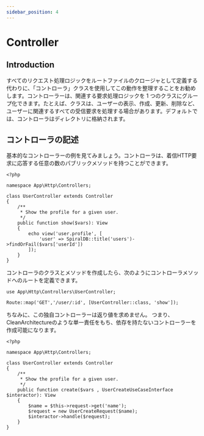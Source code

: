 ```yaml
---
sidebar_position: 4
---
```


# Controller

## Introduction

すべてのリクエスト処理ロジックをルートファイルのクロージャとして定義する代わりに、「コントローラ」クラスを使用してこの動作を整理することをお勧めします。コントローラーは、関連する要求処理ロジックを 1 つのクラスにグループ化できます。たとえば、クラスは、ユーザーの表示、作成、更新、削除など、ユーザーに関連するすべての受信要求を処理する場合があります。デフォルトでは、コントローラはディレクトリに格納されます。


## コントローラの記述
基本的なコントローラーの例を見てみましょう。コントローラは、着信HTTP要求に応答する任意の数のパブリックメソッドを持つことができます。

~~~
<?php
 
namespace App\Http\Controllers;
 
class UserController extends Controller
{
    /**
     * Show the profile for a given user.
     */
    public function show($vars): View
    {
        echo view('user.profile', [
            'user' => SpiralDB::title('users')->findOrFail($vars['userId'])
        ]);
    }
}
~~~

コントローラのクラスとメソッドを作成したら、次のようにコントローラメソッドへのルートを定義できます。

~~~
use App\Http\Controllers\UserController;
 
Route::map('GET','/user/:id', [UserController::class, 'show']);
~~~

ちなみに、この独自コントローラーは返り値を求めません。
つまり、CleanArchitectureのような単一責任をもち、依存を持たないコントローラーを作成可能になります。

~~~
<?php
 
namespace App\Http\Controllers;
 
class UserController extends Controller
{
    /**
     * Show the profile for a given user.
     */
    public function create($vars , UserCreateUseCaseInterface $interactor): View
    {
        $name = $this->request->get('name');
        $request = new UserCreateRequest($name);
        $interactor->handle($request);
    }
}
~~~
